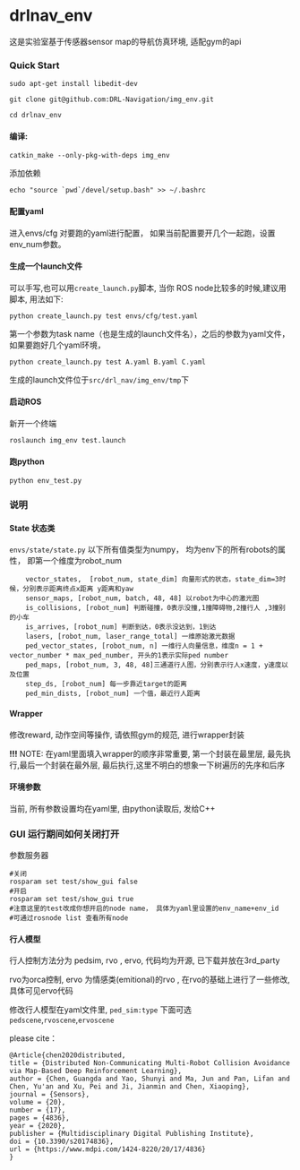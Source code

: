 # drlnav_env

这是实验室基于传感器sensor map的导航仿真环境, 适配gym的api


### Quick Start

```
sudo apt-get install libedit-dev

git clone git@github.com:DRL-Navigation/img_env.git

cd drlnav_env
```

#### 编译:

```
catkin_make --only-pkg-with-deps img_env
```

添加依赖

```
echo "source `pwd`/devel/setup.bash" >> ~/.bashrc
```

#### 配置yaml

进入envs/cfg 对要跑的yaml进行配置， 如果当前配置要开几个一起跑，设置env_num参数。

#### 生成一个launch文件

可以手写,也可以用`create_launch.py`脚本, 当你 ROS node比较多的时候,建议用脚本, 用法如下:

`python create_launch.py test envs/cfg/test.yaml`

第一个参数为task name（也是生成的launch文件名），之后的参数为yaml文件， 如果要跑好几个yaml环境，

`python create_launch.py test A.yaml B.yaml C.yaml`

生成的launch文件位于`src/drl_nav/img_env/tmp`下

#### 启动ROS

新开一个终端

`roslaunch img_env test.launch`



#### 跑python

`python env_test.py`



### 说明

#### State 状态类
`envs/state/state.py`
以下所有值类型为numpy， 均为env下的所有robots的属性， 即第一个维度为robot_num
```
    vector_states,  [robot_num, state_dim] 向量形式的状态，state_dim=3时候，分别表示距离终点x距离 y距离和yaw
    sensor_maps, [robot_num, batch, 48, 48] 以robot为中心的激光图
    is_collisions, [robot_num] 判断碰撞，0表示没撞,1撞障碍物,2撞行人 ,3撞别的小车
    is_arrives, [robot_num] 判断到达，0表示没达到，1到达
    lasers, [robot_num, laser_range_total] 一维原始激光数据
    ped_vector_states, [robot_num, n] 一维行人向量信息，维度n = 1 + vector_number * max_ped_number, 开头的1表示实际ped number
    ped_maps, [robot_num, 3, 48, 48]三通道行人图，分别表示行人x速度，y速度以及位置
    step_ds, [robot_num] 每一步靠近target的距离
    ped_min_dists, [robot_num] 一个值，最近行人距离
```



#### Wrapper

修改reward, 动作空间等操作, 请依照gym的规范, 进行wrapper封装

**!!!** NOTE: 在yaml里面填入wrapper的顺序非常重要,  第一个封装在最里层, 最先执行,最后一个封装在最外层, 最后执行,这里不明白的想象一下树遍历的先序和后序



#### 环境参数

当前, 所有参数设置均在yaml里,  由python读取后, 发给C++



### GUI 运行期间如何关闭打开

参数服务器

```
#关闭
rosparam set test/show_gui false
#开启
rosparam set test/show_gui true
#注意这里的test改成你想开启的node name， 具体为yaml里设置的env_name+env_id
#可通过rosnode list 查看所有node
```



#### 行人模型

行人控制方法分为 pedsim, rvo , ervo, 代码均为开源, 已下载并放在3rd_party

rvo为orca控制,  ervo 为情感类(emitional)的rvo , 在rvo的基础上进行了一些修改, 具体可见ervo代码

修改行人模型在yaml文件里, `ped_sim:type` 下面可选 `pedscene`,`rvoscene`,`ervoscene` 





please cite：

```
@Article{chen2020distributed,
title = {Distributed Non-Communicating Multi-Robot Collision Avoidance via Map-Based Deep Reinforcement Learning},
author = {Chen, Guangda and Yao, Shunyi and Ma, Jun and Pan, Lifan and Chen, Yu'an and Xu, Pei and Ji, Jianmin and Chen, Xiaoping},
journal = {Sensors},
volume = {20},
number = {17},
pages = {4836},
year = {2020},
publisher = {Multidisciplinary Digital Publishing Institute},
doi = {10.3390/s20174836},
url = {https://www.mdpi.com/1424-8220/20/17/4836}
}
```
